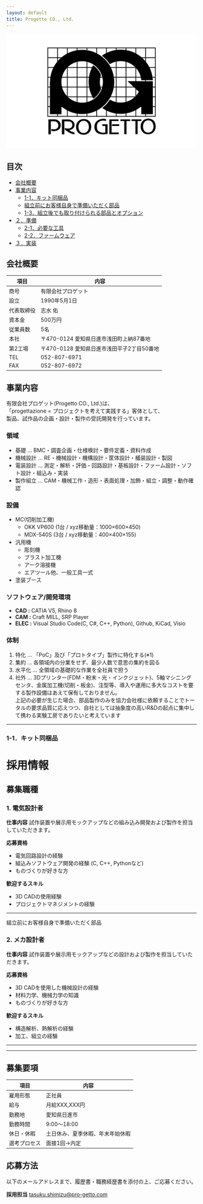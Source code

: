 ```yaml
---
layout: default
title: Progetto CO., Ltd.
---
```


![LOGO](image/Progetto_logo_rectangle.png)
## 目次
  - [会社概要](#anchor-about)
  - [事業内容](#anchor-info)
    - [1-1．キット同梱品](#1-1キット同梱品)
    - [組立前にお客様自身で準備いただく部品](#jump)
    - [1-3．組立後でも取り付けられる部品とオプション](#1-3組立後でも取り付けられる部品とオプション)
  - [２．準備](#２準備)
    - [2-1．必要な工具](#2-1必要な工具)
    - [2-2．ファームウェア](#2-2ファームウェア)
  - [３．実装](#３実装)

<a name="anchor-about"></a>
## 会社概要

| 項目 | 内容 |
| --- | --- |
| 商号 | 有限会社プロゲット |
| 設立 | 1990年5月1日 |
| 代表取締役 | 志水 佑 |
| 資本金 | 500万円 |
| 従業員数 | 5名 |
| 本社 | 〒470-0124 愛知県日進市浅田町上納87番地 |
| 第2工場 | 〒470-0128 愛知県日進市浅田平子2丁目50番地 |
| TEL | 052-807-6971 |
| FAX | 052-807-6972 |

<a name="anchor-info"></a>
## 事業内容
有限会社プロゲット(Progetto CO., Ltd.)は、  
「progettazione = プロジェクトを考えて実践する」客体として、  
製品、試作品の企画・設計・製作の受託開発を行っています。

### 領域
- 基礎 … BMC・調査企画・仕様検討・要件定義・資料作成
- 機械設計 … RE・機械設計・機構設計・筐体設計・艤装設計・製図
- 電装設計 … 測定・解析・評価・回路設計・基板設計・ファーム設計・ソフト設計・組込み・実装
- 製作組立 … CAM・機械工作・造形・表面処理・加飾・組立・調整・動作確認

### 設備
- MC(切削加工機)
  - OKK VP600 (1台 / xyz移動量：1000×600×450)
  - MDX-540S (3台 / xyz移動量：400×400×155)
- 汎用機
  - 彫刻機
  - ブラスト加工機
  - アーク溶接機
  - エアツール他、一般工具一式
- 塗装ブース

### ソフトウェア/開発環境
- **CAD :** CATIA V5, Rhino 8
- **CAM :** Craft MILL, SRP Player
- **ELEC :** Visual Studio Code(C, C#, C++, Python), Github, KiCad, Visio

### 体制
1. 特化 … 「PoC」及び「プロトタイプ」製作に特化する(※1)
1. 集約 … 各領域内の分業をせず、最少人数で意思の集約を図る
1. 水平化 … 全領域の基礎的な作業を全社員で担う
1. 社外 … 3Dプリンター(FDM・粉末・光・インクジェット)、5軸マシニングセンタ、金属加工機(切削・板金)、注型等、導入や運用に多大なコストを要する製作設備はあえて保有しておりません。  
上記の必要が生じた場合、部品製作のみを協力会社様に依頼することでトータルの要求品質に応えつつ、自社としては抽象度の高いR&Dの起点に集中して携わる実験工房でありたいと考えています

---
<a id="anchor11"></a>
### 1-1．キット同梱品

# 採用情報

## 募集職種

### 1. 電気設計者

**仕事内容**
試作装置や展示用モックアップなどの組み込み開発および製作を担当していただきます。

**応募資格**
- 電気回路設計の経験
- 組込みソフトウェア開発の経験 (C, C++, Pythonなど)
- ものづくりが好きな方

**歓迎するスキル**
- 3D CADの使用経験
- プロジェクトマネジメントの経験

---
<a name="jump">組立前にお客様自身で準備いただく部品</a>


### 2. メカ設計者

**仕事内容**
試作装置や展示用モックアップなどの設計および製作を担当していただきます。

**応募資格**
- 3D CADを使用した機械設計の経験
- 材料力学、機械力学の知識
- ものづくりが好きな方

**歓迎するスキル**
- 構造解析、熱解析の経験
- 加工、組立の経験

---
---

## 募集要項

| 項目 | 内容 |
| --- | --- |
| 雇用形態 | 正社員 |
| 給与 | 月給XXX,XXX円 |
| 勤務地 | 愛知県日進市 |
| 勤務時間 | 9:00～18:00 |
| 休日・休暇 | 土日休み、夏季休暇、年末年始休暇 |
| 選考プロセス | 面接1回→内定 |

## 応募方法

以下のメールアドレスまで、履歴書・職務経歴書を添付の上、ご応募ください。

**採用担当**
tasuku.shimizu@pro-getto.com
